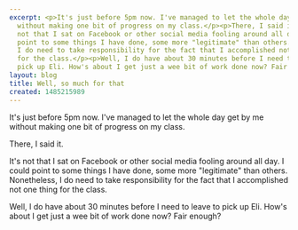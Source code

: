 ```yaml
---
excerpt: <p>It's just before 5pm now. I've managed to let the whole day get by me
  without making one bit of progress on my class.</p><p>There, I said it.</p><p>It's
  not that I sat on Facebook or other social media fooling around all day. I could
  point to some things I have done, some more "legitimate" than others. Nonetheless,
  I do need to take responsibility for the fact that I accomplished not one thing
  for the class.</p><p>Well, I do have about 30 minutes before I need to leave to
  pick up Eli. How's about I get just a wee bit of work done now? Fair enough?</p>
layout: blog
title: Well, so much for that
created: 1485215989
---
```

<p>It's just before 5pm now. I've managed to let the whole day get by me without making one bit of progress on my class.</p><p>There, I said it.</p><p>It's not that I sat on Facebook or other social media fooling around all day. I could point to some things I have done, some more "legitimate" than others. Nonetheless, I do need to take responsibility for the fact that I accomplished not one thing for the class.</p><p>Well, I do have about 30 minutes before I need to leave to pick up Eli. How's about I get just a wee bit of work done now? Fair enough?</p>
